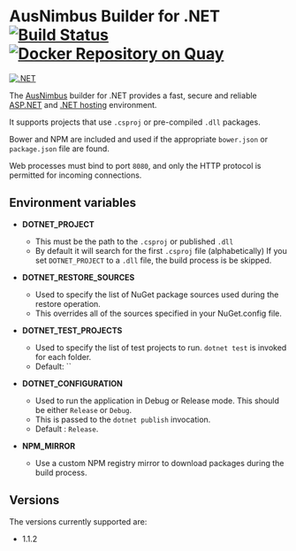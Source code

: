 # AusNimbus Builder for .NET [![Build Status](https://travis-ci.org/ausnimbus/s2i-dotnet.svg?branch=master)](https://travis-ci.org/ausnimbus/s2i-dotnet) [![Docker Repository on Quay](https://quay.io/repository/ausnimbus/s2i-dotnet/status "Docker Repository on Quay")](https://quay.io/repository/ausnimbus/s2i-dotnet)

[![.NET](https://user-images.githubusercontent.com/2239920/27292957-5a162312-5558-11e7-999e-a6abb05e2c90.jpg)](https://www.ausnimbus.com.au/)

The [AusNimbus](https://www.ausnimbus.com.au/) builder for .NET provides a fast, secure and reliable [ASP.NET](https://www.ausnimbus.com.au/apps/aspnet-hosting/) and [.NET hosting](https://www.ausnimbus.com.au/languages/dotnet-hosting/) environment.

It supports projects that use `.csproj` or pre-compiled `.dll` packages.

Bower and NPM are included and used if the appropriate `bower.json` or `package.json` file are found.

Web processes must bind to port `8080`, and only the HTTP protocol is permitted for incoming connections.

## Environment variables

* **DOTNET_PROJECT**

    * This must be the path to the `.csproj` or published `.dll`
    * By default it will search for the first `.csproj` file (alphabetically)
    If you set `DOTNET_PROJECT` to a `.dll` file, the build process is be skipped.

* **DOTNET_RESTORE_SOURCES**

    * Used to specify the list of NuGet package sources used during the restore operation.
    * This overrides all of the sources specified in your NuGet.config file.

* **DOTNET_TEST_PROJECTS**

    * Used to specify the list of test projects to run. `dotnet test` is invoked for each folder.
    * Default: ``

* **DOTNET_CONFIGURATION**

    * Used to run the application in Debug or Release mode. This should be either `Release` or `Debug`.
    * This is passed to the `dotnet publish` invocation.
    * Default : `Release`.

* **NPM_MIRROR**

    * Use a custom NPM registry mirror to download packages during the build process.

## Versions

The versions currently supported are:

- 1.1.2
